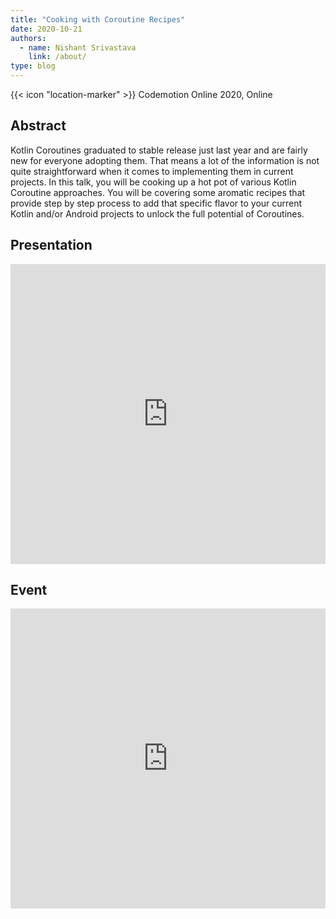 ```yaml
---
title: "Cooking with Coroutine Recipes"
date: 2020-10-21
authors:
  - name: Nishant Srivastava
    link: /about/
type: blog
---
```


{{< icon "location-marker" >}} Codemotion Online 2020, Online

<!--more-->

## Abstract

Kotlin Coroutines graduated to stable release just last year and are fairly new for everyone adopting them. That means a lot of the information is not quite straightforward when it comes to implementing them in current projects. In this talk, you will be cooking up a hot pot of various Kotlin Coroutine approaches. You will be covering some aromatic recipes that provide step by step process to add that specific flavor to your current Kotlin and/or Android projects to unlock the full potential of Coroutines.

## Presentation

<iframe src="https://docs.google.com/presentation/d/e/2PACX-1vTldMdYzj8bUUxatN1KDlVqwuCaYSteXrqicbyZ58ygUl_Xx7qVf9Rp8DGNQSeHpIucm8hX3iqoQpkq/embed?start=false&loop=false&delayms=3000" frameborder="0" width="100%" height="480" allowfullscreen="true" mozallowfullscreen="true" webkitallowfullscreen="true"></iframe>

## Event

<iframe src="https://web.archive.org/web/20200902223956if_/https://events.codemotion.com/conferences/online/2020/codemotion-online-tech-conference/speakers/" frameborder="0" width="100%" height="480" allowfullscreen="true" mozallowfullscreen="true" webkitallowfullscreen="true"></iframe>
